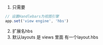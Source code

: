 1. 只需要
```javascript
// 设置Handlebars为视图引擎
app.set('view engine', 'hbs')
```
2. 扩展名hbs
 3. 默认layouts 是  views 里面 有一个layout.hbs
  